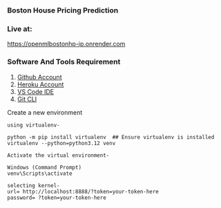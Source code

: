 ### Boston House Pricing Prediction
### Live at: 

https://openmlbostonhp-ip.onrender.com

### Software And Tools Requirement

1. [Github Account](https://github.com)
1. [Heroku Account](https://heroku.com)
3. [VS Code IDE](https://code.visualstudio.com)
3. [Git CLI](https://git-scm.com/book/en/v2/Getting-Started-The-Command-Line)

Create a new environment 

```
using virtualenv-

python -m pip install virtualenv  ## Ensure virtualenv is installed
virtualenv --python=python3.12 venv

Activate the virtual environment-

Windows (Command Prompt)
venv\Scripts\activate

selecting kernel-
url= http://localhost:8888/?token=your-token-here
password= ?token=your-token-here
```
